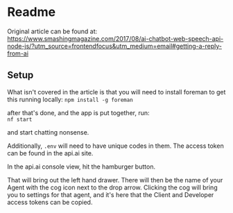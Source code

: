 # Readme

Original article can be found at:
https://www.smashingmagazine.com/2017/08/ai-chatbot-web-speech-api-node-js/?utm_source=frontendfocus&utm_medium=email#getting-a-reply-from-ai


## Setup

What isn't covered in the article is that you will need to install foreman to get this running locally:
```npm install -g foreman```

after that's done, and the app is put together, run:  
```nf start```

and start chatting nonsense.

Additionally, `.env` will need to have unique codes in them. The access token can be found in the api.ai site.

In the api.ai console view, hit the hamburger button.

That will bring out the left hand drawer. There will then be the name of your Agent with the cog icon next to the drop arrow. Clicking the cog will bring you to settings for that agent, and it's here that the Client and Developer access tokens can be copied.
